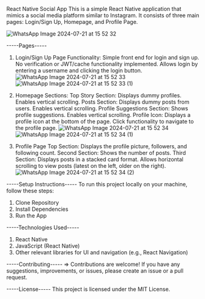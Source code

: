 React Native Social App
This is a simple React Native application that mimics a social media platform similar to Instagram. It consists of three main pages: Login/Sign Up, Homepage, and Profile Page.

![WhatsApp Image 2024-07-21 at 15 52 32](https://github.com/user-attachments/assets/a81e004b-dc35-4878-aa7a-10da13bbe4c6)


-----Pages-----
1. Login/Sign Up Page
  Functionality:
    Simple front end for login and sign up.
    No verification or JWT/cache functionality implemented.
    Allows login by entering a username and clicking the login button.
   ![WhatsApp Image 2024-07-21 at 15 52 33](https://github.com/user-attachments/assets/0c4cdd17-3351-4252-b035-50af5b11af28)
   ![WhatsApp Image 2024-07-21 at 15 52 33 (1)](https://github.com/user-attachments/assets/2ef12be4-f55f-466d-8418-aeac8946368f)

3. Homepage
  Sections:
    Top Story Section:
     Displays dummy profiles.
     Enables vertical scrolling.
    Posts Section:
      Displays dummy posts from users.
      Enables vertical scrolling.
    Profile Suggestions Section:
      Shows profile suggestions.
      Enables vertical scrolling.
    Profile Icon:
      Displays a profile icon at the bottom of the page.
      Click functionality to navigate to the profile page.
     ![WhatsApp Image 2024-07-21 at 15 52 34](https://github.com/user-attachments/assets/5e0029de-eb52-457b-b88e-e36b432ee93b)
   ![WhatsApp Image 2024-07-21 at 15 52 34 (1)](https://github.com/user-attachments/assets/91fb88eb-2c8d-4fda-837f-d10abee25de3)

   
5. Profile Page
    Top Section:
      Displays the profile picture, followers, and following count.
    Second Section:
      Shows the number of posts.
    Third Section:
      Displays posts in a stacked card format.
      Allows horizontal scrolling to view posts (latest on the left, older on the right).
   ![WhatsApp Image 2024-07-21 at 15 52 34 (2)](https://github.com/user-attachments/assets/db0f87e6-f3df-4d1b-b01f-d9a6ab8b21e6)

-----Setup Instructions-----
To run this project locally on your machine, follow these steps:
1. Clone Repository
2. Install Dependencies
3. Run the App

-----Technologies Used-----
1. React Native
2. JavaScript (React Native)
3. Other relevant libraries for UI and navigation (e.g., React Navigation)

-----Contributing-----
=> Contributions are welcome! If you have any suggestions, improvements, or issues, please create an issue or a pull request.

-----License-----
This project is licensed under the MIT License.




